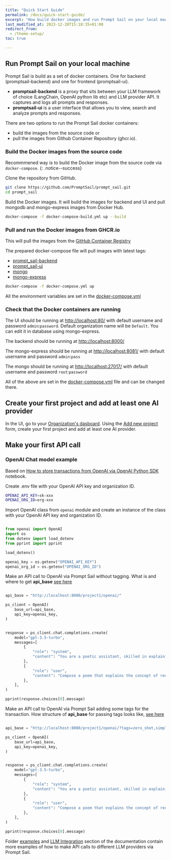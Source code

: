 ```yaml
---
title: "Quick Start Guide"
permalink: /docs/quick-start-guide/
excerpt: "How build docker images and run Prompt Sail on your local machine and make your first API call."
last_modified_at: 2023-12-28T15:18:35+01:00
redirect_from:
  - /theme-setup/
toc: true

---
```





## Run Prompt Sail on your local machine

Prompt Sail is build as a set of docker containers. One for backend (promptsail-backend) and one for frontend (promptsail-ui).

- **promptsail-backend** is a proxy that sits between your LLM framework of choice (LangChain, OpenAI python lib etc) and LLM provider API. It captures and logs all prompts and responses. 
- **promptsail-ui** is a user interface that allows you to view, search and analyze prompts and responses.


There are two options to run the Prompt Sail docker containers: 
* build the images from the source code or 
* pull the images from Github Container Repository (ghcr.io).



### Build the Docker images from the source code


Recommmened way is to build the Docker image from the source code via `docker-compose`.
{: .notice--success}


Clone the repository from GitHub.

```bash
git clone https://github.com/PromptSail/prompt_sail.git
cd prompt_sail
``` 

Build the Docker images. It will build the images for backend and UI and pull mongodb and mongo-express images from Docker Hub.

```bash
docker-compose -f docker-compose-build.yml up --build
```


### Pull and run the Docker images from GHCR.io


This will pull the images from the [GitHub Container Registry](https://github.com/orgs/PromptSail/packages?repo_name=prompt_sail)

The prepared docker-compose file will pull images with latest tags:

* [prompt_sail-backend](https://github.com/PromptSail/prompt_sail/pkgs/container/promptsail-backend)
* [prompt_sail-ui](https://github.com/PromptSail/prompt_sail/pkgs/container/promptsail-ui)
* [mongo](https://hub.docker.com/_/mongo)
* [mongo-express](https://hub.docker.com/_/mongo-express)

```bash
docker-compose -f docker-compose.yml up
``` 

All the environment variables are set in the [docker-compose.yml](https://github.com/PromptSail/prompt_sail/blob/main/docker-compose.yml)


### Check that the Docker containers are running


The UI should be running at [http://localhost:80/](http://localhost:80/) with default username and password `admin`:`password`. Default organization name will be `Default`. You can edit it in database using mongo-express.

The backend should be running at [http://localhost:8000/](http://localhost:8000/)

The mongo-express should be running at [http://localhost:8081/](http://localhost:8081/) with default username and password `admin`:`pass`

The mongo should be running at [http://localhost:27017/](http://localhost:27017/) with default username and password `root`:`password`

All of the above are set in the [docker-compose.yml](https://github.com/PromptSail/prompt_sail/blob/main/docker-compose.yml) file and can be changed there.

## Create your first project and add at least one AI provider

In the UI, go to your [Organization's dasboard](https://promptsail.github.io/prompt_sail/docs/organization-dashboard/). Using the [Add new project](https://promptsail.github.io/prompt_sail/docs/how-to-setup-llm-proxy-project/) form, create your first project and add at least one AI provider. 

## Make your first API call

### OpenAI Chat model example

Based on [How to store transactions from OpenAI via OpenAI Python SDK](https://github.com/PromptSail/prompt_sail/blob/examples/examples/openai_sdk_openai.ipynb) notebook.


Create .env file with your OpenAI API key and organization ID.

```bash
OPENAI_API_KEY=sk-xxx
OPENAI_ORG_ID=org-xxx
```

Import OpenAI class from `openai` module and create an instance of the class with your OpenAI API key and organization ID.



```python 

from openai import OpenAI
import os
from dotenv import load_dotenv
from pprint import pprint

load_dotenv()

openai_key = os.getenv("OPENAI_API_KEY")
openai_org_id = os.getenv("OPENAI_ORG_ID")
```

Make an API call to OpenAI via Prompt Sail without tagging. 
What is and where to get **api_base** [see here](https://promptsail.github.io/prompt_sail/docs/storing-transactions/)

```python

api_base = "http://localhost:8000/project1/openai/"

ps_client = OpenAI(
    base_url=api_base,
    api_key=openai_key,
)


response = ps_client.chat.completions.create(
    model="gpt-3.5-turbo",
    messages=[
        {
            "role": "system",
            "content": "You are a poetic assistant, skilled in explaining complex programming concepts with creative flair.",
        },
        {
            "role": "user",
            "content": "Compose a poem that explains the concept of recursion in programming.",
        },
    ],
)

pprint(response.choices[0].message)

```


Make an API call to OpenAI via Prompt Sail adding some tags for the transaction. 
How structure of **api_base** for passing tags looks like, [see here](https://promptsail.github.io/prompt_sail/docs/storing-transactions/)

```python

api_base = "http://localhost:8000/project1/openai/?tags=zero_shot,simple_prompt,dev1,poc&target_path="

ps_client = OpenAI(
    base_url=api_base,
    api_key=openai_key,
)


response = ps_client.chat.completions.create(
    model="gpt-3.5-turbo",
    messages=[
        {
            "role": "system",
            "content": "You are a poetic assistant, skilled in explaining complex programming concepts with creative flair.",
        },
        {
            "role": "user",
            "content": "Compose a poem that explains the concept of recursion in programming.",
        },
    ],
)

pprint(response.choices[0].message)

```

Folder [examples](https://github.com/PromptSail/prompt_sail/tree/docs/examples) and [LLM Integration](/docs/llm-integrations/) section of the documentation contain more examples of how to make API calls to different LLM providers via Prompt Sail.